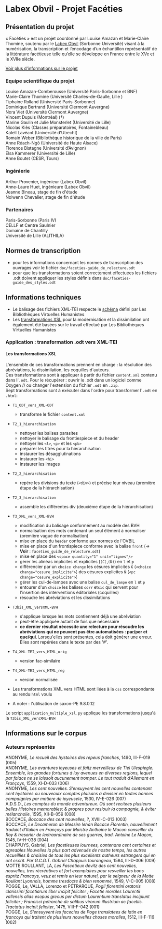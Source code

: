 
# Labex Obvil - Projet Facéties

## Présentation du projet

« Facéties » est un projet coordonné par Louise Amazan et Marie-Claire Thomine, soutenu par le [Labex Obvil](https://obvil.sorbonne-universite.fr/obvil/presentation) (Sorbonne Université) visant à la numérisation, la transcription et l’encodage d’un échantillon représentatif de la littérature facétieuse telle qu’elle se développe en France entre le XVe et le XVIIe siècle.

[Voir plus d'informations sur le projet](http://obvil.sorbonne-universite.fr/projets/faceties)

### Equipe scientifique du projet

Louise Amazan-Comberousse (Université Paris-Sorbonne et BNF)  
Marie-Claire Thomine (Université Charles-de-Gaulle, Lille )  
Tiphaine Rolland (Université Paris-Sorbonne)  
Dominique Bertrand (Université Clermont Auvergne)  
Nora Viet (Université Clermont Auvergne)  
Vincent Dupuis (Montréal) (†)  
Marine Gaulin et Julie Monsterlet (Université de Lille)  
Nicolas Kiès (Classes préparatoires, Fontainebleau)  
Katell Lavéant (Université d’Utrecht)  
Romain Weber (Bibliothèque historique de la ville de Paris)  
Anne Réach-Ngô (Université de Haute Alsace)  
Florence Bistagne (Université d’Avignon)  
Elsa Kammerer (Université de Lille)  
Anne Boutet (CESR, Tours)  

### Ingénierie
Arthur Provenier, ingénieur (Labex Obvil)  
Anne-Laure Huet, ingénieure (Labex Obvil)  
Jeanne Bineau, stage de fin d'étude  
Nolwenn Chevalier, stage de fin d'étude  

### Partenaires

Paris-Sorbonne (Paris IV)  
CELLF et Centre Saulnier  
Domaine de Chantilly  
Université de Lille (ALITHILA)  

## Normes de transcription   

- pour les informations concernant les normes de transcription des ouvrages voir le fichier `doc/faceties-guide_de_relecture.odt`
- pour que les transformations soient correctement effectuées les fichiers .odt doivent appliquer les styles définis dans `doc/faceties-guide_des_styles.odt`

## Informations techniques

- Le balisage des fichiers XML-TEI respecte le [schéma](https://sourceforge.net/projects/bvh/) défini par Les Bibliothèques Virtuelles Humanistes
- Les [transformations XSL](https://sourceforge.net/projects/bvh/files/Modernisation%20et%20Regularisation/) pour la modernisation et la dissimilation ont également été basées sur le travail effectué par Les Bibliothèques Virtuelles Humanistes


### Application : transformation .odt vers XML-TEI


#### Les transformations XSL

L'ensemble de ces transformations prennent en charge : la résolution des abréviations, la dissimilation, les coquilles d'auteurs.  
Ces transformations sont à appliquer à partir du fichier `content.xml` contenu dans l'`.odt`. Pour le récupérer : ouvrir le .odt dans un logiciel comme Oxygen // ou changer l'extension du fichier `.odt` en `.zip`.  
Sept transformations sont à exécuter dans l'ordre pour transformer l'`.odt` en `.html`:  

- `T1_ODT_vers_XML-ODT`
	- transforme le fichier `content.xml`
- `T2_1_hierarchisation`
	- nettoyer les balises parasites
	- nettoyer le balisage du frontiespiece et du header
	- nettoyer les `<l>`, `<p>` et les `<pb>`
	- préparer les titres pour la hierarchisation
	- instaurer les désagglutinations
	- instaurer les `<hi>`
	- instaurer les images

- `T2_2_hierarchisation`
	- repére les divisions du texte (`<div>`) et précise leur niveau (première étape de la hiérarchisation)
- `T2_3_hierarchisation`
	- assemble les différentes div (deuxième étape de la hiérarchisation)
- `T3_XML_vers_XML-BVH`
	- modification du balisage conformément au modèle des BVH
	- normalisation des mots contenant un seul élément à normaliser (première vague de normalisation)
	- mise en place du `header` conforme aux normes de l'OVBIL
	- mise en place d'un frontispiece conforme avec la balise `front` (→ **Voir** : `faceties_guide_de_relecture.odt`)
	- mise en place des `<space quantity="1" unit="lignes"/>`
	- gérer les alinéas implicites et explicites (`(C)`,`(D)`) en `l` et `p`
	- différencier par un `choice change` les césures implicites `Ĝ` (`<choice change="cesure_implicite">`) des césures explicites `Ñ` (`<pc change="cesure_explicite">`)
	- gérer les cul-de-lampes avec une balise `cul_de_lampe` en `l` et `p`
	- entourer d'un `choice` les balises `corr` et`sic` qui servent pour l'insertion des interventions éditoriales (coquilles)
	- résoudre les abréviations et les dissimilations
- `T3bis_XML_versXML-BVH` 
	- s'applique lorsque les mots contiennent déjà une abréviation
	- peut-être appliquée autant de fois que nécessaire
	- **ce dernier résultat nécessite une relecture pour résoudre les abréviations qui ne peuvent pas être automatisées : par/per et que/qui**. Lorsqu'elles sont présentes, cela doit générer une erreur. Elles sont repérées dans le texte par des '#'.
- `T4_XML-TEI_vers_HTML_orig`
	- version fac-similaire

- `T4_XML-TEI_vers_HTML_reg`
	- version normalisée 

- Les transformations XML vers HTML sont liées à la `css` correspondante au rendu `html` voulu

- A noter : l'utilisation de saxon-PE 9.8.0.12

Le script `application_multiple_xsl.py` applique les transformations jusqu'à la `T3bis_XML_versXML-BVH`

## Informations sur le corpus

### Auteurs représentés

ANONYME, *Le recueil des hystoires des repeus franches*, 1490, III-F-019 (005)  
ANONYME, *Les avantures ioyeuses et faitz merveilleux de Tiel Ulespiegle. Ensemble, les grandes fortunes à luy avenues en diverses regions, lequel par falace ne se laissoit aucunement tromper. Le tout traduit d’Allemant en Françoys*, 1559, XI-D-033 (006)  
ANONYME, *Les cent nouvelles. S’ensuyvent les cent nouvelles contenant cent hystoires ou nouveaulx comptes plaisans a deviser en toutes bonnes compaignies par matiere de ioyeusete*, 1530, IV-E-026 (007)  
A.D.S.D., *Les comptes du monde adventureux. Où sont recitees plusieurs belles Histoires memorables; & propres pour resiouir la compagnie, & éviter mélancholie*, 1595, XII-B-059 (008)  
BOCCACE, *Boccace des cent nouvelles*, ?, XVIII-C-013 (003)  
BOCCACE, *Le Decameron de Messire Iehan Bocace Florentin, nouvellement traduict d’Italien en Françoys par Maistre Anthoine le Macon conseiller du Roy & tresorier de lextraordinaire de ses guerres, trad. Antoine Le Maçon*, 1545, IV-H-038 (004)    
CHAPPUYS, Gabriel, *Les facetieuses iournees, contenans cent certaines et agreables Nouvelles la plus part advenuës de nostre temps, les autres recueillies & choisies de tous les plus excellents autheurs estrangers qui en ont escrit. Par G.C.D.T. Gabriel Chappuis tourangeau*, 1584, III-D-006 (009)  
MOTTE ROULLANT, LA, *Les Fascetieux devitz des cent nouvelles, nouvelles, tres récréatives et fort exemplaires pour resveiller les bons espritz Francoys, veuz et remis en leur naturel, par le seigneur de la Motte Roullant Lyonnois, homme tresdocte & bien renommé*,  1549, V-C-005 (008)  
POGGE, Le, VALLA, Lorenzo et PÉTRARQUE, *Pogii florentini oratoris clarissimi facetiarum liber incipit feliciter ; Facetie morales Laurentii vallensis alias esopus grecus per dictum Laurentium translatus incipiunt feliciter ; Francisci petrarche de salibus virorum illustrium ac facetiis. Tractatus incipit feliciter*, 1475, VIII-F-042 (001)  
POGGE, Le, *S’ensuyvent les facecies de Poge translatees de latin en francoys qui traitent de plusieurs nouvelles choses moralles*,  1512, III-F-116 (002)  


